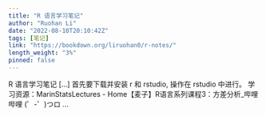 ```yaml
---
title: "R 语言学习笔记"
author: "Ruohan Li"
date: "2022-08-10T20:10:42Z"
tags: [笔记]
link: "https://bookdown.org/liruohan0/r-notes/"
length_weight: "3%"
pinned: false
---
```


R 语言学习笔记 [...] 首先要下载并安装 r 和 rstudio, 操作在 rstudio 中进行。 学习资源：MarinStatsLectures - Home【麦子】R语言系列课程3：方差分析_哔哩哔哩 (゜-゜)つロ ...
